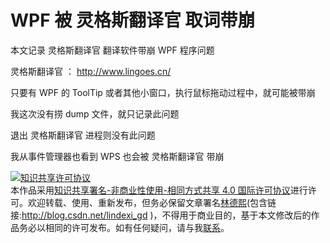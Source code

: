 
# WPF 被 灵格斯翻译官 取词带崩

本文记录 灵格斯翻译官 翻译软件带崩 WPF 程序问题

<!--more-->


<!-- 发布 -->
<!-- 博客 -->

灵格斯翻译官 ： <http://www.lingoes.cn/>

只要有 WPF 的 ToolTip 或者其他小窗口，执行鼠标拖动过程中，就可能被带崩

我这次没有捞 dump 文件，就只记录此问题

退出 灵格斯翻译官 进程则没有此问题

我从事件管理器也看到 WPS 也会被 灵格斯翻译官 带崩




<a rel="license" href="http://creativecommons.org/licenses/by-nc-sa/4.0/"><img alt="知识共享许可协议" style="border-width:0" src="https://licensebuttons.net/l/by-nc-sa/4.0/88x31.png" /></a><br />本作品采用<a rel="license" href="http://creativecommons.org/licenses/by-nc-sa/4.0/">知识共享署名-非商业性使用-相同方式共享 4.0 国际许可协议</a>进行许可。欢迎转载、使用、重新发布，但务必保留文章署名[林德熙](http://blog.csdn.net/lindexi_gd)(包含链接:http://blog.csdn.net/lindexi_gd )，不得用于商业目的，基于本文修改后的作品务必以相同的许可发布。如有任何疑问，请与我[联系](mailto:lindexi_gd@163.com)。